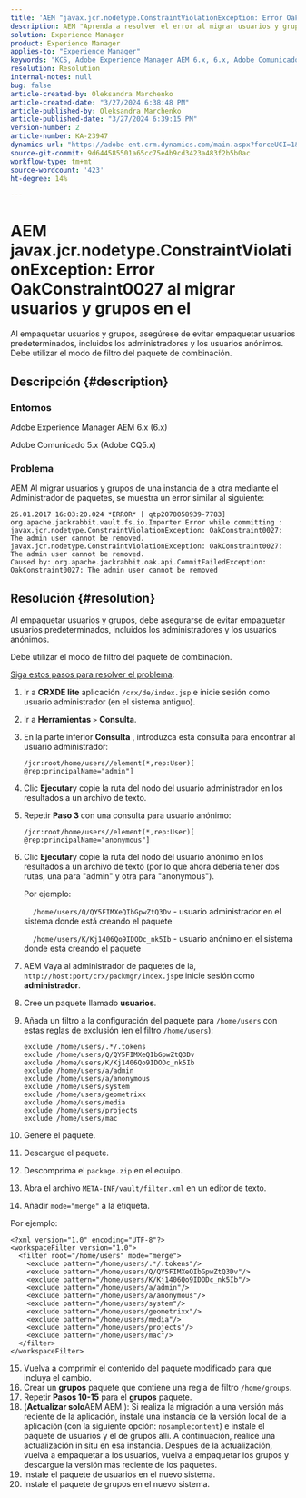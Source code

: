 ```yaml
---
title: 'AEM "javax.jcr.nodetype.ConstraintViolationException: Error OakConstraint0027 al migrar usuarios y grupos en el"'
description: AEM "Aprenda a resolver el error al migrar usuarios y grupos de una instancia de a otra mediante el Administrador de paquetes".
solution: Experience Manager
product: Experience Manager
applies-to: "Experience Manager"
keywords: "KCS, Adobe Experience Manager AEM 6.x, 6.x, Adobe Comunicado 5.x, Adobe CQ5.x, javax.jcr.nodetype.ConstraintViolationException: Error OakConstraint0027, migrar, usuario, grupo"
resolution: Resolution
internal-notes: null
bug: false
article-created-by: Oleksandra Marchenko
article-created-date: "3/27/2024 6:38:48 PM"
article-published-by: Oleksandra Marchenko
article-published-date: "3/27/2024 6:39:15 PM"
version-number: 2
article-number: KA-23947
dynamics-url: "https://adobe-ent.crm.dynamics.com/main.aspx?forceUCI=1&pagetype=entityrecord&etn=knowledgearticle&id=83c86e38-69ec-ee11-a203-6045bd045872"
source-git-commit: 9d644585501a65cc75e4b9cd3423a483f2b5b0ac
workflow-type: tm+mt
source-wordcount: '423'
ht-degree: 14%

---
```


# AEM javax.jcr.nodetype.ConstraintViolationException: Error OakConstraint0027 al migrar usuarios y grupos en el


Al empaquetar usuarios y grupos, asegúrese de evitar empaquetar usuarios predeterminados, incluidos los administradores y los usuarios anónimos. Debe utilizar el modo de filtro del paquete de combinación.

## Descripción {#description}


### Entornos

Adobe Experience Manager AEM 6.x (6.x)

Adobe Comunicado 5.x (Adobe CQ5.x)

### Problema

AEM Al migrar usuarios y grupos de una instancia de a otra mediante el Administrador de paquetes, se muestra un error similar al siguiente:


```
26.01.2017 16:03:20.024 *ERROR* [ qtp2078058939-7783]  org.apache.jackrabbit.vault.fs.io.Importer Error while committing : javax.jcr.nodetype.ConstraintViolationException: OakConstraint0027: The admin user cannot be removed.
javax.jcr.nodetype.ConstraintViolationException: OakConstraint0027: The admin user cannot be removed.
Caused by: org.apache.jackrabbit.oak.api.CommitFailedException: OakConstraint0027: The admin user cannot be removed
```



## Resolución {#resolution}


Al empaquetar usuarios y grupos, debe asegurarse de evitar empaquetar usuarios predeterminados, incluidos los administradores y los usuarios anónimos.

Debe utilizar el modo de filtro del paquete de combinación.

<u>Siga estos pasos para resolver el problema</u>:

1. Ir a <b>CRXDE lite</b> aplicación `/crx/de/index.jsp` e inicie sesión como usuario administrador (en el sistema antiguo).
2. Ir a <b>Herramientas</b> `>`  <b>Consulta</b>.
3. En la parte inferior <b>Consulta</b> , introduzca esta consulta para encontrar al usuario administrador:






   ```
   /jcr:root/home/users//element(*,rep:User)[ @rep:principalName="admin"]
   ```




4. Clic <b>Ejecutar</b>y copie la ruta del nodo del usuario administrador en los resultados a un archivo de texto.
5. Repetir <b>Paso 3 </b>con una consulta para usuario anónimo:






   ```
   /jcr:root/home/users//element(*,rep:User)[ @rep:principalName="anonymous"]
   ```




6. Clic <b>Ejecutar</b>y copie la ruta del nodo del usuario anónimo en los resultados a un archivo de texto (por lo que ahora debería tener dos rutas, una para &quot;admin&quot; y otra para &quot;anonymous&quot;).

   Por ejemplo:

       `/home/users/Q/QY5FIMXeQIbGpwZtQ3Dv` - usuario administrador en el sistema donde está creando el paquete

       `/home/users/K/Kj1406Qo9IDODc_nk5Ib` - usuario anónimo en el sistema donde está creando el paquete


7. AEM Vaya al administrador de paquetes de la, `http://host:port/crx/packmgr/index.jsp`e inicie sesión como <b>administrador</b>.
8. Cree un paquete llamado <b>usuarios</b>.


9. Añada un filtro a la configuración del paquete para `/home/users` con estas reglas de exclusión (en el filtro `/home/users`):




   ```
   exclude /home/users/.*/.tokens
   exclude /home/users/Q/QY5FIMXeQIbGpwZtQ3Dv
   exclude /home/users/K/Kj1406Qo9IDODc_nk5Ib
   exclude /home/users/a/admin
   exclude /home/users/a/anonymous
   exclude /home/users/system
   exclude /home/users/geometrixx
   exclude /home/users/media
   exclude /home/users/projects
   exclude /home/users/mac
   ```




10. Genere el paquete.
11. Descargue el paquete.
12. Descomprima el `package.zip` en el equipo.
13. Abra el archivo `META-INF/vault/filter.xml` en un editor de texto.
14. Añadir `mode="merge"` a la etiqueta.

   Por ejemplo:




   ```
   <?xml version="1.0" encoding="UTF-8"?>
   <workspaceFilter version="1.0">
     <filter root="/home/users" mode="merge">
       <exclude pattern="/home/users/.*/.tokens"/>
       <exclude pattern="/home/users/Q/QY5FIMXeQIbGpwZtQ3Dv"/>
       <exclude pattern="/home/users/K/Kj1406Qo9IDODc_nk5Ib"/>
       <exclude pattern="/home/users/a/admin"/>
       <exclude pattern="/home/users/a/anonymous"/>
       <exclude pattern="/home/users/system"/>
       <exclude pattern="/home/users/geometrixx"/>
       <exclude pattern="/home/users/media"/>
       <exclude pattern="/home/users/projects"/>
       <exclude pattern="/home/users/mac"/>
     </filter>
   </workspaceFilter>
   ```




15. Vuelva a comprimir el contenido del paquete modificado para que incluya el cambio.
16. Crear un <b>grupos</b> paquete que contiene una regla de filtro `/home/groups`.
17. Repetir <b>Pasos 10-15</b> para el <b>grupos</b> paquete.
18. (<b>Actualizar solo</b>AEM AEM ): Si realiza la migración a una versión más reciente de la aplicación, instale una instancia de la versión local de la aplicación (con la siguiente opción: `nosamplecontent`) e instale el paquete de usuarios y el de grupos allí. A continuación, realice una actualización in situ en esa instancia. Después de la actualización, vuelva a empaquetar a los usuarios, vuelva a empaquetar los grupos y descargue la versión más reciente de los paquetes.
19. Instale el paquete de usuarios en el nuevo sistema.
20. Instale el paquete de grupos en el nuevo sistema.



